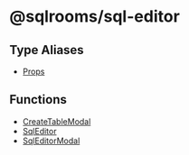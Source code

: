 # @sqlrooms/sql-editor

## Type Aliases

- [Props](type-aliases/Props.md)

## Functions

- [CreateTableModal](functions/CreateTableModal.md)
- [SqlEditor](functions/SqlEditor.md)
- [SqlEditorModal](functions/SqlEditorModal.md)
